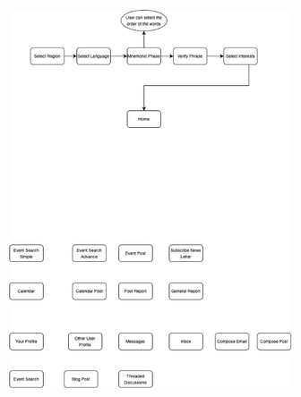 ![.images/FurDem20%UX20%Flowchart.drawio.png](https://github.com/tcfev/forDem/blob/main/.assets/FurDem%20UX%20Flowchart.drawio.png)
